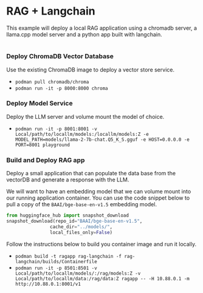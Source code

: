 # RAG + Langchain

This example will deploy a local RAG application using a chromadb server, a llama.cpp model server and a python app built with langchain.  
 
#

### Deploy ChromaDB Vector Database 
Use the existing ChromaDB image to deploy a vector store service.

* `podman pull chromadb/chroma`
* `podman run -it -p 8000:8000 chroma`

### Deploy Model Service 

Deploy the LLM server and volume mount the model of choice.
* `podman run -it -p 8001:8001 -v Local/path/to/locallm/models:/locallm/models:Z -e MODEL_PATH=models/llama-2-7b-chat.Q5_K_S.gguf -e HOST=0.0.0.0 -e PORT=8001 playground`

### Build and Deploy RAG app
Deploy a small application that can populate the data base from the vectorDB and generate a response with the LLM.

We will want to have an embedding model that we can volume mount into our running application container. You can use the code snippet below to pull a copy of the `BAAI/bge-base-en-v1.5` embedding model. 


```python 
from huggingface_hub import snapshot_download
snapshot_download(repo_id="BAAI/bge-base-en-v1.5",
                cache_dir="../models/",
                local_files_only=False)
```

Follow the instructions below to build you container image and run it locally. 

* `podman build -t ragapp rag-langchain -f rag-langchain/builds/Containerfile`
* `podman run -it -p 8501:8501 -v Local/path/to/locallm/models/:/rag/models:Z -v Local/path/to/locallm/data:/rag/data:Z ragapp -- -H 10.88.0.1 -m http://10.88.0.1:8001/v1`

